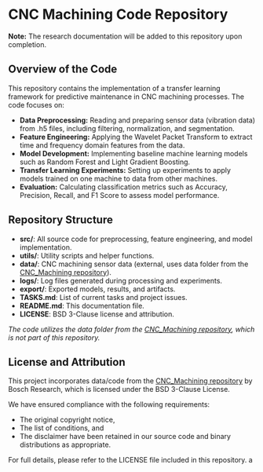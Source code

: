 # CNC Machining Code Repository

**Note:** The research documentation will be added to this repository upon completion.

## Overview of the Code
This repository contains the implementation of a transfer learning framework for predictive maintenance in CNC machining processes. The code focuses on:

- **Data Preprocessing:** Reading and preparing sensor data (vibration data) from .h5 files, including filtering, normalization, and segmentation.  
- **Feature Engineering:** Applying the Wavelet Packet Transform to extract time and frequency domain features from the data.
- **Model Development:** Implementing baseline machine learning models such as Random Forest and Light Gradient Boosting.
- **Transfer Learning Experiments:** Setting up experiments to apply models trained on one machine to data from other machines.
- **Evaluation:** Calculating classification metrics such as Accuracy, Precision, Recall, and F1 Score to assess model performance.

## Repository Structure
- **src/**: All source code for preprocessing, feature engineering, and model implementation.
- **utils/**: Utility scripts and helper functions.
- **data/**: CNC machining sensor data (external, uses data folder from the [CNC_Machining repository](https://github.com/boschresearch/CNC_Machining)).
- **logs/**: Log files generated during processing and experiments.
- **export/**: Exported models, results, and artifacts.
- **TASKS.md**: List of current tasks and project issues.
- **README.md**: This documentation file.
- **LICENSE**: BSD 3-Clause license and attribution.

*The code utilizes the data folder from the [CNC_Machining repository](https://github.com/boschresearch/CNC_Machining), which is not part of this repository.*



## License and Attribution

This project incorporates data/code from the [CNC_Machining repository](https://github.com/boschresearch/CNC_Machining) by Bosch Research, which is licensed under the BSD 3-Clause License.

We have ensured compliance with the following requirements:
- The original copyright notice,
- The list of conditions, and
- The disclaimer have been retained in our source code and binary distributions as appropriate.

For full details, please refer to the LICENSE file included in this repository.
a